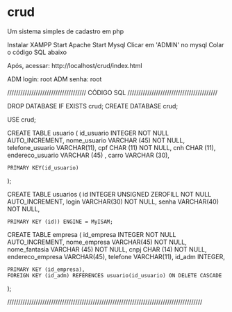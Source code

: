 # crud
Um sistema simples de cadastro em php



Instalar XAMPP
Start Apache
Start Mysql
Clicar em 'ADMIN' no mysql
Colar o código SQL abaixo

Após, acessar: http://localhost/crud/index.html

ADM login: root
ADM senha: root

//////////////////////////////////// CÓDIGO SQL /////////////////////////////////////////


DROP DATABASE IF EXISTS crud;
CREATE DATABASE crud;

USE crud;

CREATE TABLE usuario
(
    id_usuario INTEGER NOT NULL AUTO_INCREMENT,
    nome_usuario VARCHAR (45) NOT NULL,
    telefone_usuario VARCHAR(11),
    cpf CHAR (11) NOT NULL,
    cnh CHAR (11),
    endereco_usuario VARCHAR (45) ,
    carro VARCHAR (30),
    
    PRIMARY KEY(id_usuario)    
);

CREATE TABLE usuarios
(
	id INTEGER UNSIGNED ZEROFILL NOT NULL AUTO_INCREMENT,
	login VARCHAR(30) NOT NULL,
	senha VARCHAR(40) NOT NULL,

	PRIMARY KEY (id)) ENGINE = MyISAM;

CREATE TABLE empresa
(
	id_empresa INTEGER NOT NULL AUTO_INCREMENT,
    nome_empresa VARCHAR(45) NOT NULL,
    nome_fantasia VARCHAR (45) NOT NULL,
    cnpj CHAR (14) NOT NULL,
    endereco_empresa VARCHAR(45),
    telefone VARCHAR(11),
    id_adm INTEGER,
    
    PRIMARY KEY (id_empresa),
    FOREIGN KEY (id_adm) REFERENCES usuario(id_usuario) ON DELETE CASCADE
);
 
/////////////////////////////////////////////////////////////////////////////////////////
